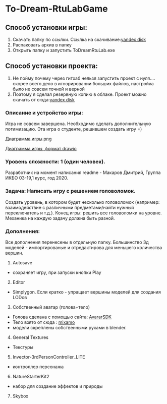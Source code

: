 # To-Dream-RtuLabGame
## Способ установки игры:
1. Скачать папку по ссылки.
Ссылка на скачивание:[yandex disk](https://yadi.sk/d/rlarJES5tmPKnA)
2. Распаковать архив в папку
3. Открыть папку и запустить ToDreamRtuLab.exe

## Способ установки проекта:
1. Не пойму почему через гитхаб нельзя запустить проект с нуля.... скорее всего дело в игнорировании больших файлов, настройка было не совсем точной и верной
2. Поэтому я сделал резервную копию в облаке. Проект можно скачать от сюда:[yandex disk](https://yadi.sk/d/IeDZ56Xw-MjokQ)
### Описание и устройство игры:
Игра не совсем завершена. Необходимо сделать дополнительную потимизацию.
Эта игра о студенте, решившем создать игру =) 

[Диаграмма игры png](https://yadi.sk/i/AejhEqcRiZBPDQ)

[Диаграмма игры, формат drawio](https://yadi.sk/d/h1zmoRcCivdh-w)
### Уровень сложности: 1 (один человек).
Разработчик на момент написания readme - Макаров Дмитрий, Группа ИКБО 03-19,1 курс, год 2020.
### Задача: Написать игру с решением головоломок.
Создать уровень, в котором будет несколько головоломок (например: взаимодействие с различными предметами/найти нужный переключатель и т.д.). Конец игры: решить все головоломки на уровне. Механика на каждую задачу должна быть разной.
### Дополнения:
Все дополнения перенесены в отдельную папку.
Большинство 3д моделей - импортированые и отредактирова для меньшего количества вершин.
1. Autosave 
  * сохраняет игру, при запуски кнопки Play
2. Editor
  * Simplygon. Если кратко - упращает вершины моделей для создания LODов 
3. Собственный аватар (голова+тело)
  * Голова сделана с помощью сайта:  [AvararSDK](https://avatarsdk.com/)
  * Тело взято от сюда : [mixamo](https://www.mixamo.com/)
  * модели скреплены собственными руками в blender.
4. General Textures
 * Текстуры
5. Invector-3rdPersonController_LITE
 * контроллер персонажа
6. NatureStarterKit2
* набор для создание эффектов и природы
7. Skybox
